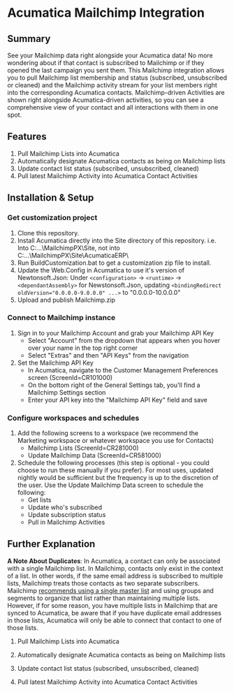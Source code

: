 
# Acumatica Mailchimp Integration

## Summary
See your Mailchimp data right alongside your Acumatica data! No more wondering about if that contact is subscribed to Mailchimp or if they opened the last campaign you sent them. This Mailchimp integration allows you to pull Mailchimp list membership and status (subscribed, unsubscribed or cleaned) and the Mailchimp activity stream for your list members right into the corresponding Acumatica contacts. Mailchimp-driven Activities are shown right alongside Acumatica-driven activities, so you can see a comprehensive view of your contact and all interactions with them in one spot.

## Features

1) Pull Mailchimp Lists into Acumatica
2) Automatically designate Acumatica contacts as being on Mailchimp lists
3) Update contact list status (subscribed, unsubscribed, cleaned)
4) Pull latest Mailchimp Activity into Acumatica Contact Activities

## Installation & Setup

### Get customization project
1) Clone this repository.
2) Install Acumatica directly into the Site directory of this repository.
   i.e. Into C:\...\MailchimpPX\Site\, not into C:\...\MailchimpPX\Site\AcumaticaERP\
3) Run BuildCustomization.bat to get a customization zip file to install.
4) Update the Web.Config in Acumatica to use it's version of Newtonsoft.Json:
   Under `<configuration>` -> `<runtime>` -> `<dependantAssembly>` for Newstonsoft.Json, updating
   `<bindingRedirect oldVersion="0.0.0.0-9.0.0.0" ...>` to "0.0.0.0-10.0.0.0"
5) Upload and publish Mailchimp.zip

### Connect to Mailchimp instance
1) Sign in to your Mailchimp Account and grab your Mailchimp API Key
    - Select "Account" from the dropdown that appears when you hover over your name in the top right corner
    - Select "Extras" and then "API Keys" from the navigation
2) Set the Mailchimp API Key
     - In Acumatica, navigate to the Customer Management Preferences screen (ScreenId=CR101000)
     - On the bottom right of the General Settings tab, you'll find a Mailchimp Settings section
     - Enter your API key into the "Mailchimp API Key" field and save
  
### Configure workspaces and schedules
1) Add the following screens to a workspace (we recommend the Marketing workspace or whatever workspace you use for Contacts)
   - Mailchimp Lists (ScreenId=CR281000)
   - Update Mailchimp Data (ScreenId=CR581000)
 2) Schedule the following processes (this step is optional - you could choose to run these manually if you prefer). For most uses, updated nightly would be sufficient but the frequency is up to the discretion of the user. Use the Update Mailchimp Data screen to schedule the following:
      - Get lists
      - Update who's subscribed
      - Update subscription status
      - Pull in Mailchimp Activities
   
## Further Explanation

**A Note About Duplicates**: In Acumatica, a contact can only be associated with a single Mailchimp list. In Mailchimp, contacts only exist in the context of a list. In other words, if the same email address is subscribed to multiple lists, Mailchimp treats those contacts as two separate subscribers. Mailchimp [recommends using a single master list](https://mailchimp.com/help/requirements-and-best-practices-for-lists/) and using groups and segments to organize that list rather than maintaining multiple lists. However, if for some reason, you have multiple lists in Mailchimp that are synced to Acumatica, be aware that if you have duplicate email addresses in those lists, Acumatica will only be able to connect that contact to one of those lists.

1) Pull Mailchimp Lists into Acumatica

2) Automatically designate Acumatica contacts as being on Mailchimp lists
3) Update contact list status (subscribed, unsubscribed, cleaned)
4) Pull latest Mailchimp Activity into Acumatica Contact Activities


